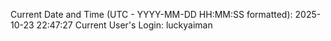 Current Date and Time (UTC - YYYY-MM-DD HH:MM:SS formatted): 2025-10-23 22:47:27
Current User's Login: luckyaiman

